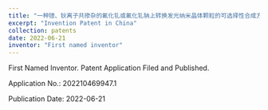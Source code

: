 ```yaml
---
title: "一种镱、钬离子共掺杂的氟化钆或氟化钆钠上转换发光纳米晶体颗粒的可选择性合成方法"
excerpt: "Invention Patent in China"
collection: patents
date: 2022-06-21
inventor: "First named inventor"
---
```


First Named Inventor. Patent Application Filed and Published.

Application No.: 202210469947.1

Publication Date: 2022-06-21

